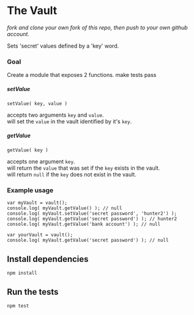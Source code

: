 # The Vault

_fork and clone your own fork of this repo, then push to your own github account._

Sets 'secret' values defined by a 'key' word.

### Goal

Create a module that exposes 2 functions.
make tests pass

##### setValue

```
setValue( key, value )
```
accepts two arguments `key` and `value`.  
will set the `value` in the vault identified by it's `key`.  

##### getValue

```
getValue( key )
```
accepts one argument `key`.  
will return the `value` that was set if the `key` exists in the vault.  
will return `null` if the `key` does not exist in the vault.

### Example usage

```
var myVault = vault();
console.log( myVault.getValue() ); // null
console.log( myVault.setValue('secret password', 'hunter2') );
console.log( myVault.getValue('secret password') ); // hunter2
console.log( myVault.getValue('bank account') ); // null

var yourVault = vault();
console.log( myVault.getValue('secret password') ); // null
```

## Install dependencies

```
npm install
```

## Run the tests

```
npm test
```